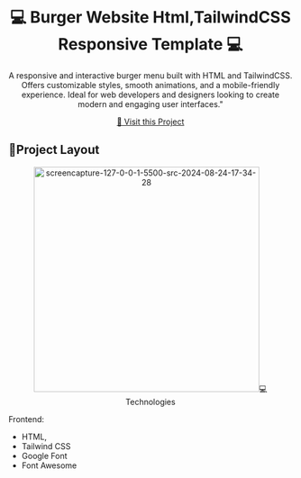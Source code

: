                   
 
<h1 align="center" style="font-weight: bold;">💻 Burger Website Html,TailwindCSS Responsive Template 💻</h1>



<p align="center">A responsive and interactive burger menu built with HTML and TailwindCSS. Offers customizable styles, smooth animations, and a mobile-friendly experience. Ideal for web developers and designers looking to create modern and engaging user interfaces."</p>

 <p align="center">
<a href="#">📱 Visit this Project</a>
</p> 

<h2 id="layout">🎨Project Layout</h2>

<p align="center">
<img src="https://i.ibb.co/b624XWV/screencapture-127-0-0-1-5500-src-2024-08-24-17-34-28.png" alt="screencapture-127-0-0-1-5500-src-2024-08-24-17-34-28" border="0" width="400px>


</p>

</br>
<h2 id="technologies">💻 Technologies</h2>

Frontend: 
- HTML, 
- Tailwind CSS
- Google Font
- Font Awesome 
